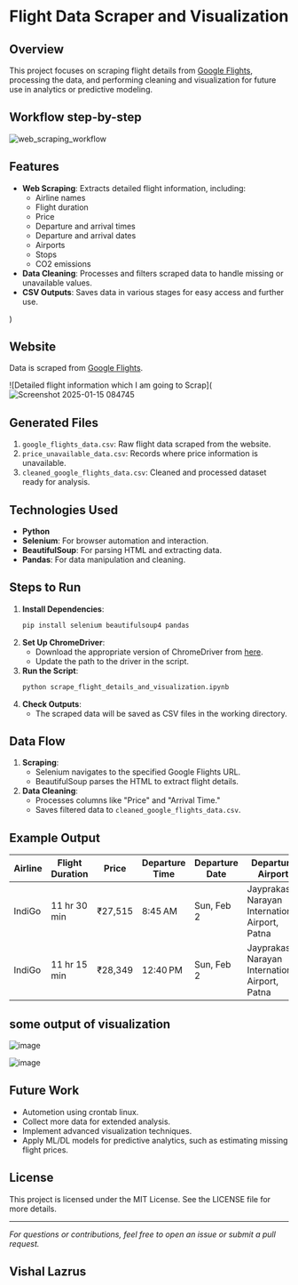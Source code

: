 # Flight Data Scraper and Visualization

## Overview
This project focuses on scraping flight details from [Google Flights](https://www.google.com/travel/flights?gl=IN&hl=en), processing the data, and performing cleaning and visualization for future use in analytics or predictive modeling.

## Workflow step-by-step
![web_scraping_workflow](https://github.com/user-attachments/assets/23379c68-2f55-4110-b40a-89cd9fd4c002)

## Features
- **Web Scraping**: Extracts detailed flight information, including:
  - Airline names
  - Flight duration
  - Price
  - Departure and arrival times
  - Departure and arrival dates
  - Airports
  - Stops
  - CO2 emissions
- **Data Cleaning**: Processes and filters scraped data to handle missing or unavailable values.
- **CSV Outputs**: Saves data in various stages for easy access and further use.

)
## Website
Data is scraped from [Google Flights](https://www.google.com/travel/flights?gl=IN&hl=en).

![Detailed flight information which I am going to Scrap](![Screenshot 2025-01-15 084745](https://github.com/user-attachments/assets/1d87c857-eba2-4f17-b0d4-65c3dee70983)

## Generated Files
1. `google_flights_data.csv`: Raw flight data scraped from the website.
2. `price_unavailable_data.csv`: Records where price information is unavailable.
3. `cleaned_google_flights_data.csv`: Cleaned and processed dataset ready for analysis.

## Technologies Used
- **Python**
- **Selenium**: For browser automation and interaction.
- **BeautifulSoup**: For parsing HTML and extracting data.
- **Pandas**: For data manipulation and cleaning.

## Steps to Run
1. **Install Dependencies**:
   ```bash
   pip install selenium beautifulsoup4 pandas
   ```
2. **Set Up ChromeDriver**:
   - Download the appropriate version of ChromeDriver from [here](https://chromedriver.chromium.org/downloads).
   - Update the path to the driver in the script.
3. **Run the Script**:
   ```bash
   python scrape_flight_details_and_visualization.ipynb
   ```
4. **Check Outputs**:
   - The scraped data will be saved as CSV files in the working directory.

## Data Flow
1. **Scraping**:
   - Selenium navigates to the specified Google Flights URL.
   - BeautifulSoup parses the HTML to extract flight details.
2. **Data Cleaning**:
   - Processes columns like "Price" and "Arrival Time."
   - Saves filtered data to `cleaned_google_flights_data.csv`.

## Example Output
| Airline | Flight Duration | Price    | Departure Time | Departure Date | Departure Airport                              | Arrival Time | Arrival Date | Arrival Airport           | Stops  | CO2 Emissions | Next Day Dispatcher |
|---------|-----------------|----------|----------------|----------------|-----------------------------------------------|--------------|--------------|---------------------------|--------|---------------|---------------------|
| IndiGo  | 11 hr 30 min    | ₹27,515  | 8:45 AM        | Sun, Feb 2     | Jayprakash Narayan International Airport, Patna | 6:45 PM      | Sun, Feb 2   | Zayed International Airport | 1 stop | 266 kg CO2e   | 0                   |
| IndiGo  | 11 hr 15 min    | ₹28,349  | 12:40 PM       | Sun, Feb 2     | Jayprakash Narayan International Airport, Patna | 10:25 PM     | Sun, Feb 2   | Zayed International Airport | 1 stop | 257 kg CO2e   | 0                   |


## some output of visualization
![image](https://github.com/user-attachments/assets/9c5eb579-aa6c-40da-b43c-6b845f87bc3f)

![image](https://github.com/user-attachments/assets/97e9a9d2-f4ba-4905-9f1c-88f7de3ec21f)


## Future Work
- Autometion using crontab linux.
- Collect more data for extended analysis.
- Implement advanced visualization techniques.
- Apply ML/DL models for predictive analytics, such as estimating missing flight prices.

## License
This project is licensed under the MIT License. See the LICENSE file for more details.

---

*For questions or contributions, feel free to open an issue or submit a pull request.*
## Vishal Lazrus

